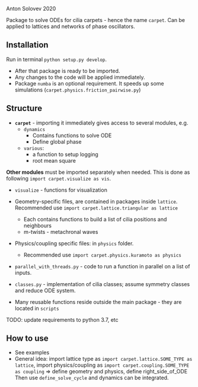 Anton Solovev 2020

Package to solve ODEs for cilia carpets - hence the name `carpet`. 
Can be applied to lattices and networks of phase oscillators.

## Installation
Run in terminal `python setup.py develop`. 
- After that package is ready to be imported.
- Any changes to the code will be applied immediately.
- Package `numba` is an optional requirement. It speeds up some simulations
  (`carpet.physics.friction_pairwise.py`)

## Structure
- **`carpet`** - importing it immediately gives access to several modules, e.g.
    - `dynamics` 
      - Contains functions to solve ODE
      - Define global phase
    - `various`: 
      - a function to setup logging
      - root mean square
      
**Other modules** must be imported separately when needed. This is done as following
`import carpet.visualize as vis`.

- `visualize` - functions for visualization
- Geometry-specific files, are contained in packages inside `lattice`. 
  Recommended use `import carpet.lattice.triangular as lattice`
  - Each contains functions to build a list of cilia positions and neighbours
  - m-twists - metachronal waves 
- Physics/coupling specific files: in `physics` folder.
  - Recommended use `import carpet.physics.kuramoto as physics` 
  
- `parallel_with_threads.py`  - code to run a function in parallel on a list of inputs.
- `classes.py` - implementation of cilia classes; assume symmetry classes and reduce ODE system.

- Many reusable functions reside outside the main package - they are located in `scripts`

TODO: update requirements to python 3.7, etc

## How to use

- See examples
- General idea: import lattice type as `import carpet.lattice.SOME_TYPE as lattice`,
                import physics/coupling as `import carpet.coupling.SOME_TYPE as coupling`
                => define geometry and physics, define right_side_of_ODE
                Then use `define_solve_cycle` and dynamics can be integrated.